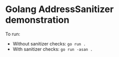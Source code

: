 # Golang AddressSanitizer demonstration

To run:

* Without sanitizer checks: `go run .`
* With sanitizer checks: `go run -asan .`
